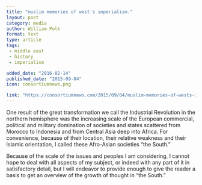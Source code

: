 ```yaml
---
title: "muslim memories of west's imperialism."
layout: post
category: media
author: William Polk
format: text
type: article
tags: 
 - middle east
 - history
 - imperialism

added_date: "2016-02-14"
published_date: "2015-09-04"
icon: consortiumnews.png

link: "https://consortiumnews.com/2015/09/04/muslim-memories-of-wests-imperialism/"
---
```


One result of the great transformation we call the Industrial Revolution in the northern hemisphere was the increasing scale of the European commercial, political and military domination of societies and states scattered from Morocco to Indonesia and from Central Asia deep into Africa. For convenience, because of their location, their relative weakness and their Islamic orientation, I called these Afro-Asian societies “the South.”

Because of the scale of the issues and peoples I am considering, I cannot hope to deal with all aspects of my subject, or indeed with any part of it in satisfactory detail, but I will endeavor to provide enough to give the reader a basis to get an overview of the growth of thought in “the South.” 
